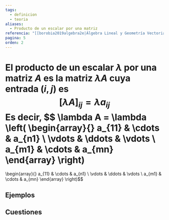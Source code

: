 ```yaml
---
tags:
  - definicion
  - teoria
aliases:
  - Producto de un escalar por una matriz
referencia: "[[borobia2019algebra2e|Álgebra Lineal y Geometría Vectorial (2a ed)]]"
pagina: 5
orden: 2
---
```

El **producto de un escalar $\lambda$ por una matriz $A$** es la matriz $\lambda A$ cuya entrada $(i,j)$ es
$$[\lambda A]_{ij} = \lambda a_{ij}$$
Es decir,
$$
\lambda A =
\lambda \left(
\begin{array}{}
a_{11} & \cdots & a_{n1} \\
\vdots & \ddots & \vdots \\
a_{m1} & \cdots & a_{mn}
\end{array}
\right)
=
\begin{array}{}
a_{11} & \cdots & a_{n1} \\
\vdots & \ddots & \vdots \\
a_{m1} & \cdots & a_{mn}
\end{array}
\right)$$

## Ejemplos

## Cuestiones

